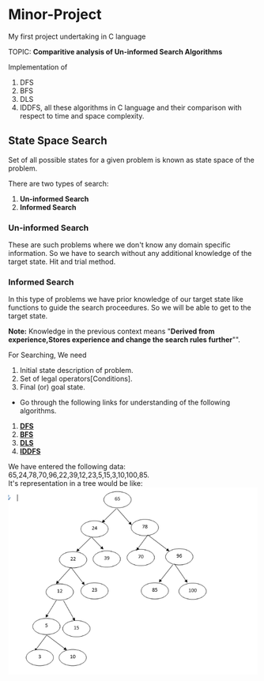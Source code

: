 # Minor-Project
My first project undertaking in C language

TOPIC: **Comparitive analysis of Un-informed Search Algorithms**


Implementation of 
1. DFS
2. BFS
3. DLS
4. IDDFS,
all these algorithms in C language and their comparison with respect to time and space complexity.

## State Space Search
Set of all possible states for a given problem is known as state space of the problem.

There are two types of search:
1. **Un-informed Search**
2. **Informed Search**

### Un-informed Search
These are such problems where we don't know any domain specific information. So we have to search without any additional knowledge of the target state. Hit and trial method.

### Informed Search
In this type of problems we have prior knowledge of our target state like functions to guide the search proceedures. So we will be able to get to the target state.

**Note:** Knowledge in the previous context means "**Derived from experience,Stores experience and change the search rules further**"".

For Searching, We need
1. Initial state description of problem.
2. Set of legal operators[Conditions].
3. Final (or) goal state.

* Go through the following links for understanding of the following algorithms.

1. [**DFS**](https://www.javatpoint.com/depth-first-search-algorithm)<br>
2. [**BFS**](https://www.javatpoint.com/breadth-first-search-algorithm)<br>
3. [**DLS**](https://www.javatpoint.com/ai-uninformed-search-algorithms)<br>
4. [**IDDFS**](http://theoryofprogramming.com/2018/01/14/iterative-deepening-depth-first-search-iddfs/)<br>

We have entered the following data: 65,24,78,70,96,22,39,12,23,5,15,3,10,100,85.
<br>
It's representation in a tree would be like:
![image](https://github.com/siddarthjha/Minor-Project/blob/master/Image/data1.PNG)
